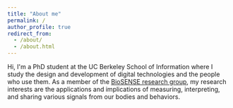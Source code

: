 ```yaml
---
title: "About me"
permalink: /
author_profile: true
redirect_from: 
  - /about/
  - /about.html
---
```


Hi, I'm a PhD student at the UC Berkeley School of Information where I study the design and development of digital technologies and the people who use them. As a member of the [BioSENSE research group](http://biosense.berkeley.edu), my research interests are the applications and implications of measuring, interpreting, and sharing various signals from our bodies and behaviors. 
